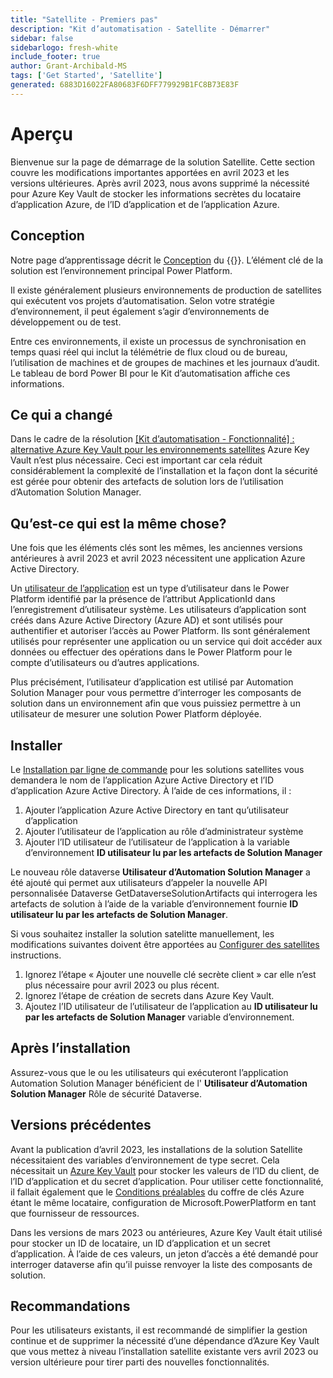 ```yaml
---
title: "Satellite - Premiers pas"
description: "Kit d’automatisation - Satellite - Démarrer"
sidebar: false
sidebarlogo: fresh-white
include_footer: true
author: Grant-Archibald-MS
tags: ['Get Started', 'Satellite']
generated: 6883D16022FA80683F6DFF779929B1FC8B73E83F
---
```


# Aperçu

Bienvenue sur la page de démarrage de la solution Satellite. Cette section couvre les modifications importantes apportées en avril 2023 et les versions ultérieures. Après avril 2023, nous avons supprimé la nécessité pour Azure Key Vault de stocker les informations secrètes du locataire d’application Azure, de l’ID d’application et de l’application Azure.

## Conception

Notre page d’apprentissage décrit le [Conception](https://learn.microsoft.com/power-automate/guidance/automation-kit/overview/introduction#conceptual-design) du {{<product-name>}}. L’élément clé de la solution est l’environnement principal Power Platform.

Il existe généralement plusieurs environnements de production de satellites qui exécutent vos projets d’automatisation. Selon votre stratégie d’environnement, il peut également s’agir d’environnements de développement ou de test.

Entre ces environnements, il existe un processus de synchronisation en temps quasi réel qui inclut la télémétrie de flux cloud ou de bureau, l’utilisation de machines et de groupes de machines et les journaux d’audit. Le tableau de bord Power BI pour le Kit d’automatisation affiche ces informations.

## Ce qui a changé

Dans le cadre de la résolution [[Kit d’automatisation - Fonctionnalité] : alternative Azure Key Vault pour les environnements satellites](https://github.com/microsoft/powercat-automation-kit/issues/84) Azure Key Vault n’est plus nécessaire. Ceci est important car cela réduit considérablement la complexité de l’installation et la façon dont la sécurité est gérée pour obtenir des artefacts de solution lors de l’utilisation d’Automation Solution Manager.

## Qu’est-ce qui est la même chose?

Une fois que les éléments clés sont les mêmes, les anciennes versions antérieures à avril 2023 et avril 2023 nécessitent une application Azure Active Directory.

Un [utilisateur de l’application](https://learn.microsoft.com/power-platform/admin/manage-application-users) est un type d’utilisateur dans le Power Platform identifié par la présence de l’attribut ApplicationId dans l’enregistrement d’utilisateur système. Les utilisateurs d’application sont créés dans Azure Active Directory (Azure AD) et sont utilisés pour authentifier et autoriser l’accès au Power Platform. Ils sont généralement utilisés pour représenter une application ou un service qui doit accéder aux données ou effectuer des opérations dans le Power Platform pour le compte d’utilisateurs ou d’autres applications.

Plus précisément, l’utilisateur d’application est utilisé par Automation Solution Manager pour vous permettre d’interroger les composants de solution dans un environnement afin que vous puissiez permettre à un utilisateur de mesurer une solution Power Platform déployée.

## Installer

Le [Installation par ligne de commande](/fr/get-started/install) pour les solutions satellites vous demandera le nom de l’application Azure Active Directory et l’ID d’application Azure Active Directory. À l’aide de ces informations, il :

1. Ajouter l’application Azure Active Directory en tant qu’utilisateur d’application
1. Ajouter l’utilisateur de l’application au rôle d’administrateur système
1. Ajouter l’ID utilisateur de l’utilisateur de l’application à la variable d’environnement **ID utilisateur lu par les artefacts de Solution Manager**

Le nouveau rôle dataverse **Utilisateur d’Automation Solution Manager** a été ajouté qui permet aux utilisateurs d’appeler la nouvelle API personnalisée Dataverse GetDataverseSolutionArtifacts qui interrogera les artefacts de solution à l’aide de la variable d’environnement fournie **ID utilisateur lu par les artefacts de Solution Manager**.

Si vous souhaitez installer la solution satelitte manuellement, les modifications suivantes doivent être apportées au [Configurer des satellites](https://learn.microsoft.com/en-us/power-automate/guidance/automation-kit/setup/satellite) instructions.

1. Ignorez l’étape « Ajouter une nouvelle clé secrète client » car elle n’est plus nécessaire pour avril 2023 ou plus récent.
1. Ignorez l’étape de création de secrets dans Azure Key Vault.
1. Ajoutez l’ID utilisateur de l’utilisateur de l’application au **ID utilisateur lu par les artefacts de Solution Manager** variable d’environnement.

## Après l’installation

Assurez-vous que le ou les utilisateurs qui exécuteront l’application Automation Solution Manager bénéficient de l' **Utilisateur d’Automation Solution Manager** Rôle de sécurité Dataverse.

## Versions précédentes

Avant la publication d’avril 2023, les installations de la solution Satellite nécessitaient des variables d’environnement de type secret. Cela nécessitait un [Azure Key Vault](https://learn.microsoft.com/power-apps/maker/data-platform/environmentvariables#use-azure-key-vault-secrets-preview) pour stocker les valeurs de l’ID du client, de l’ID d’application et du secret d’application. Pour utiliser cette fonctionnalité, il fallait également que le [Conditions préalables](https://learn.microsoft.com/en-us/power-apps/maker/data-platform/environmentvariables#prerequisites) du coffre de clés Azure étant le même locataire, configuration de Microsoft.PowerPlatform en tant que fournisseur de ressources.

Dans les versions de mars 2023 ou antérieures, Azure Key Vault était utilisé pour stocker un ID de locataire, un ID d’application et un secret d’application. À l’aide de ces valeurs, un jeton d’accès a été demandé pour interroger dataverse afin qu’il puisse renvoyer la liste des composants de solution.

## Recommandations

Pour les utilisateurs existants, il est recommandé de simplifier la gestion continue et de supprimer la nécessité d’une dépendance d’Azure Key Vault que vous mettez à niveau l’installation satellite existante vers avril 2023 ou version ultérieure pour tirer parti des nouvelles fonctionnalités.
